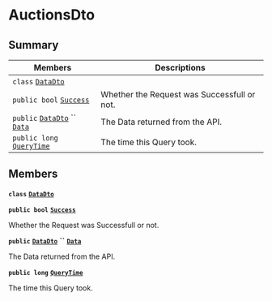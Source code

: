 # AuctionsDto

## Summary

| Members                                                                                                                                                                                                                                                 | Descriptions                                |
| ------------------------------------------------------------------------------------------------------------------------------------------------------------------------------------------------------------------------------------------------------- | ------------------------------------------- |
| `class` [`DataDto`](AtomicMarketApiClient--Auctions--AuctionsDto--DataDto.md)                                                                                                                                                                           |                                             |
| `public bool` [`Success`](AtomicMarketApiClient--Auctions--AuctionsDto.md#class\_atomic\_market\_api\_client\_1\_1\_auctions\_1\_1\_auctions\_dto\_1a506fb037fbb6bfe8f254c021a2c3cfac)                                                                  | Whether the Request was Successfull or not. |
| `public` [`DataDto`](AtomicMarketApiClient--Auctions--AuctionsDto--DataDto.md) `` [`Data`](AtomicMarketApiClient--Auctions--AuctionsDto.md#class\_atomic\_market\_api\_client\_1\_1\_auctions\_1\_1\_auctions\_dto\_1a6ed89521b3da4f30d2ab82c36d0afd13) | The Data returned from the API.             |
| `public long` [`QueryTime`](AtomicMarketApiClient--Auctions--AuctionsDto.md#class\_atomic\_market\_api\_client\_1\_1\_auctions\_1\_1\_auctions\_dto\_1a6cc7a06930fbe1e28eb7eed2599015c9)                                                                | The time this Query took.                   |

## Members

**`class`** [**`DataDto`**](AtomicMarketApiClient--Auctions--AuctionsDto--DataDto.md)

**`public bool`** [**`Success`**](AtomicMarketApiClient--Auctions--AuctionsDto.md#class\_atomic\_market\_api\_client\_1\_1\_auctions\_1\_1\_auctions\_dto\_1a506fb037fbb6bfe8f254c021a2c3cfac)

Whether the Request was Successfull or not.

**`public`** [**`DataDto`**](AtomicMarketApiClient--Auctions--AuctionsDto--DataDto.md) **``** [**`Data`**](AtomicMarketApiClient--Auctions--AuctionsDto.md#class\_atomic\_market\_api\_client\_1\_1\_auctions\_1\_1\_auctions\_dto\_1a6ed89521b3da4f30d2ab82c36d0afd13)

The Data returned from the API.

**`public long`** [**`QueryTime`**](AtomicMarketApiClient--Auctions--AuctionsDto.md#class\_atomic\_market\_api\_client\_1\_1\_auctions\_1\_1\_auctions\_dto\_1a6cc7a06930fbe1e28eb7eed2599015c9)

The time this Query took.
